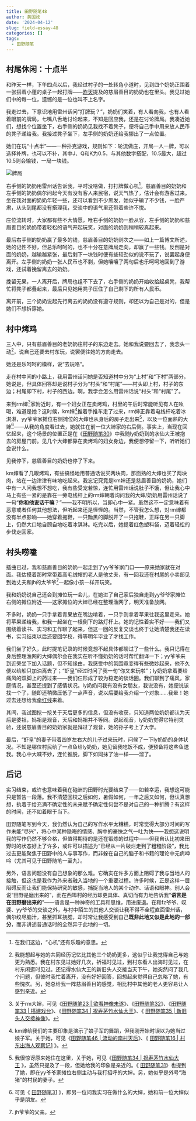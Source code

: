 ```yaml
---
title: 田野随笔48
author: 黄国政
date: '2024-04-12'
slug: field-essay-48
categories: []
tags:
  - 田野随笔
---
```


## 村尾休闲：十点半

和昨天一样，下午四点以后，我经过村子的一处转角小道时，见到四个奶奶正围着一张搭着小蓬的桌子一起打牌——[昨天](https://guozheng.rbind.io/posts/2024/04/field-essay-47/)提及的慈眉善目的奶奶也在里头。我见过她们中的每一位，遗憾的是一位也叫不上名字。

<!--more-->

我走过去，下意识地用雷州话问“打牌玩？”，奶奶们笑着，有人看向我，也有人看着眼前的牌局，七嘴八舌地讨论起来，不知是回应我，还是在讨论牌局。我凑近她们，想找个位置坐下，右手侧的奶奶见我找不着凳子，便将自己手中用来放人民币的凳子递给我。我接过凳子坐下，左手侧的奶奶还给我挪出了一点位置。

她们在玩“十点半”——一种扑克游戏，规则如下：轮流做庄，开局一人一牌，可以选择补牌，也可以不补，其中J、Q和K为0.5，与其他数字搭配，10.5最大，超过10.5则会输钱，一局一块钱。

![牌局](https://cdn.jsdelivr.net/gh/residualsun1/blog-static/images/2024/04/04-12-1.jpg)

右手侧的奶奶用雷州话告诉我，平时没啥做，打打牌做心机[^1]。慈眉善目的奶奶和左手侧的奶奶偶尔问起今天有没有客人来民宿，说天气热了，估计会有游客过来。坐在我对面的奶奶年轻一些，还可以看到不少黑发，她似乎输了不少钱，一脸严肃，从头到尾都没有搭理我，交谈中的语气里还带着些许不悦。

庄位流转时，大家都有些不大情愿，唯右手侧的奶奶一脸从容，左手侧的奶奶和慈眉善目的奶奶带着轻松的语气开起玩笑，对面的奶奶则稍稍较真起来。

[^1]: 在我们这边，“心机”还有乐趣的意思。

最后右手侧的奶奶赢了最多的钱，慈眉善目的奶奶则次之——如上一篇博文所述，她的记性不好，但总乐呵呵的，也不十分在意牌局走向，却赢了一些钱。反倒是对面的奶奶，越输越紧张，最后剩下一块钱时便有些较劲似的说不玩了，说罢起身便离开。左手侧的奶奶一张人民币也不剩，但她嚷嚷了两句后也乐呵呵地回到了游戏，还试着挽留离去的奶奶。

挽留无果，一人离开后，牌局也组不下去了，右手侧的奶奶开始收拾起桌凳，我帮忙将凳子都叠起来，最后只见她用凳子压住了自己剩下的所有人民币。

离开前，三个奶奶说起先行离去的奶奶没有遵守规则，却还以为自己是对的，但是她们不想拆穿她。

## 村中烤鸡

三人中，只有慈眉善目的老奶奶往村子的东边走去。她和我说要回去了，我念头一动[^2]，说自己还要去村东玩，说罢便往她的方向走去。

[^2]: 我能想起与她的共同经历记忆比其他三个奶奶更多，这似乎让我觉得自己与她更为熟悉。我在村东见过她好几次，祈福时见过，到村东看人出海时见过，在村东闲逛时见过。还记得水仙大王的新旧头人交接当天下午，她突然问了我几个问题，但彼时我忙着离开，没有好好回答，回想起来觉得自己忽略了她，有些愧疚。另，她总给我一阵慈眉善目的感觉，相比村中其他的老人更容易让人感到亲近。

她还是乐呵呵的模样，说“去玩咯”。

走在村中间的小路上，我用雷州话问她是否知道村中分为“上村”和“下村”两部分，她说是，但具体回答却是说村子分为“村头”和“村尾”——村头即上村，村子的东边；村尾即下村，村子的西边。啊，我学会怎么用雷州话说“村头”和“村尾”了。

来到rm婶[^3]家附近时，有一个妇女正在卖烤鸡，村里的午后时常能听见有人在吆喝，难道是她？这时候，km婶[^4]推着手推车走了过来，rm婶正靠着电线杆吃着冰淇淋，yy爷爷家摊位右侧摊位的大婶也从身后的房子走出来[^5]，以及一位面熟的大婶[^6]——从我的角度看过去，她就住在前一位大婶家的右后侧。事实上，当现在回忆起来，这个场景的位置正是在《[田野随笔30](https://guozheng.rbind.io/posts/2024/03/field-essay-30/)》中我随ly奶奶到的水仙大王被抱去的房屋门前。见几个大婶都靠在卖烤鸡的妇女身边，我便想停留一下，听听她们会说什么。

见我停下，慈眉善目的奶奶也停了下来。

[^3]: 关于rm大婶，可见《[田野随笔23 | 欲看神像未遂](https://guozheng.rbind.io/posts/2024/02/field-essay-23/)》、《[田野随笔32](https://guozheng.rbind.io/posts/2024/03/field-essay-32/)》、《[田野随笔33 | 搭建戏台](https://guozheng.rbind.io/posts/2024/03/field-essay-33/)》、《[田野随笔34 | 祝寿茅竹水仙大王](https://guozheng.rbind.io/posts/2024/03/field-essay-34/)》、《 [田野随笔35 | 新旧头人交接神像](https://guozheng.rbind.io/posts/2024/03/field-essay-35/)》。

[^4]: km婶给我们的主要印象是演示了娘子军的舞蹈，但我刚开始时误以为她当过娘子军。关于她，可见《[田野随笔46 | 流动的南村天后](https://guozheng.rbind.io/posts/2024/04/field-essay-46/)》、《 [田野随笔16 | 村东出海人观察记1](https://guozheng.rbind.io/posts/2024/01/field-essay-16/) 》。

[^5]: 我很惊讶原来她住在这里，关于她，可见《[田野随笔34 | 祝寿茅竹水仙大王](https://guozheng.rbind.io/posts/2024/03/field-essay-34/) 》，虽然只提及了一段，但她给我的印象是亲近的。《 [田野随笔31](https://guozheng.rbind.io/posts/2024/03/field-essay-31/)》也提到了她，即在yy爷爷家摊位右侧主动与我打招呼的大婶。另，她似乎是外号“海猪”的村民的妻子。

[^6]: 可见《 [田野随笔31](https://guozheng.rbind.io/posts/2024/03/field-essay-31/) 》，即另一位问我实习在做什么的大婶，她和前一位大婶似乎是朋友。

km婶看了几眼烤鸡，有些搞怪地用普通话说买两块肉，那面熟的大婶也买了两块肉，站在一边津津有味地吃起来。我忘记究竟是km婶还是慈眉善目的奶奶，她们中有一人问我想不想吃，我有些受宠若惊，连忙用雷州话说肚子不饿，但让我心中马上有些一紧的是靠在一旁电线杆上的rm婶朝着询问我的大婶/奶奶用雷州话说了一句“**你和他说话干嘛**？”——我不明所以，当即心中一紧。虽然这不一定意味着有恶意或者任何其他想法，但听起来还是怪怪的。当然，不管我怎么想，对rm婶都没有半点影响——她穿着拖鞋，一只黝黑的脚脱开了一只拖鞋，正踩在另一只脚上，仍然大口地自顾自地吃着冰淇淋。吃完以后，她提着红色塑料袋，迈着轻松的步伐走回家。

## 村头唠嗑

插曲已过，我和慈眉善目的奶奶一起走到了yy爷爷家门口——原来她家就在对面。我估摸着那时常带着高毛绒帽的老人是他丈夫，有一回我还在村尾的小卖部见到她丈夫和jh的太爷爷[^7]一起像小孩一样开玩笑。

[^7]: jh爷爷的父亲。

我和奶奶说自己还会到摊位玩一会儿，在她进了自己家后独自走到yy爷爷家摊位右侧的摊位附近——这家摊位的大婶已经在整理渔网了，明天准备放网。

不多时，奶奶一只手拿着青果放在嘴边啃着，一只手则拿着苹果往我这里走来。她将苹果递给我，和我一起坐在一根倒下的路灯杆上。她的记性着实不好——我们又围绕着读书、实习和工作聊了起来，但这一回的反复交谈也终于让她清楚我还在读书，实习结束以后还要回学校，得等明年毕业了才找工作。

我们坐了好久，此时提笔记录的时候竟想不起具体都聊过了一些什么。我只记得在身后整理渔网的大婶偶尔会在我实在听不懂奶奶的话时帮忙翻译一下；yy爷爷来到近旁坐下加入话题，但不知缘由，我感受中的氛围竟变得有些微妙起来，他不久便以给船只加油离去了；“虾皇”经过时问了我一句“你又来玩啦”；ly奶奶拿着要给痛风的双脚上的药过来——我们仨形成了较为稳定的谈话圈。我们聊到了痛风，家庭情况，甚至还提到了感情状况。ly奶奶问我有没有女朋友，我说没有，她便说该找一个了，随即还稍微压低了一点声音，说以后要给我介绍一个对象……我晕！她过去还想给我[牵红线](https://guozheng.rbind.io/posts/2023/08/interesting-things/)来着。

其间，我试图挖一挖关于天后更多的信息，但没有收获，只知道两位奶奶都认为天后是婆祖，妈祖是观音，天后和妈祖并不等同。说起观音，ly奶奶觉得它特别灵验，还说慈眉善目的奶奶家就是拜过了观音，她的孙子考上了大学。

最后，“虾皇”的妻子带着四岁左右大的儿子过来玩时，问候了一下ly奶奶的身体状况。不知是哪位村民给了一点鱼给ly奶奶，她见留我吃饭不成，便预备将这些鱼送我。我心中大喊不妙，连忙推脱，脚下如同抹了油一样——溜了。

## 后记

实习结束，或许也意味着我在硇洲的田野时光要结束了——如若幸运，我想这可能只是暂告一段落。我不清楚回校之后如何，暑假如何，一年之后又如何，但认真想想，执着于给充满不确定性的未来赋予确定性何尝不是对自己的一种折腾？有这样的时间，还不如着眼于当下。

田野随笔写到今天，我仍然认为自己的写作水平太糟糕，时常觉得大部分时间的写作未能“尽兴”，将心中某种隐晦的情感、胸中的豪快之气一吐为快——我想这说明我的写作仍然不够合格，但值得期待的是还在锻炼的过程中——但我自认比初来田野时的状态好上了许多，或许可以描述为“已经从一片破烂走到了粗糙阶段”，我比过去更能聚焦于田野中的人与事写作，而非躲在自己的脑子和书籍的理论中无病呻吟（尤其可见于田野随笔一至九）。

另外，语言问题没有自己想象的那么难。它确实在许多方面上阻碍了我与当地人的接触，但这也是我作为外来者融入当地的一个重要过程。许多时候，正是这样一层阻碍反而让我们能保持研究的敏感，捕捉当地人的某个动作、话语和眼神。别人会说“田野是磨出来的”，而在西埠村的经历却更具体、真切而有力地告诉我“**语言是在田野磨出来的**”——语言是一种神奇的工具和思维，用进废退。在和fz爷爷、叹婆、yy爷爷的交谈之外，与村中陌生的其他人交谈让我不得不全程直面雷州话，偶尔绞尽脑汁，甚至抓耳挠腮，却时常让我感受到自己**既非此地又似是此地的一部分**，而非讲述普通话时的全然异于此地的一切。